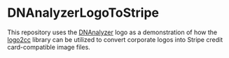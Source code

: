 # DNAnalyzerLogoToStripe

This repository uses the [DNAnalyzer](https://github.com/VerisimilitudeX/DNAnalyzer) logo as a demonstration of how the [logo2cc](https://github.com/VerisimilitudeX/logo2cc) library can be utilized to convert corporate logos into Stripe credit card-compatible image files.
